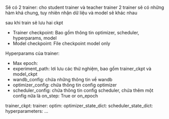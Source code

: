 Sẽ có 2 trainer: cho student trainer và teacher trainer
2 trainer sẽ có những hàm khá chung, tuy nhiên nhận dữ liệu và model sẽ khác nhau

sau khi train sẽ lưu hai ckpt
- Trainer checkpoint: Bao gồm thông tin optimizer, scheduler, hyperparams, model
- Model checkpoint: File checkpoint model only

Hyperparams của trainer:
- Max epoch: 
- experiment_path: lơi lưu các thử nghiệm, bao gồm trainer_ckpt và model_ckpt
- wandb_config: chứa những thông tin về wandb
- optimizer_config: chứa thông tin config optimizer
- scheduler_config: chứa thông tin config scheduler, chứa thêm một config nữa là on_step: True or on_epoch

trainer_ckpt:
trainer:
    optim:
        optimizer_state_dict:
        scheduler_state_dict:
    hyperparameters:
        ...